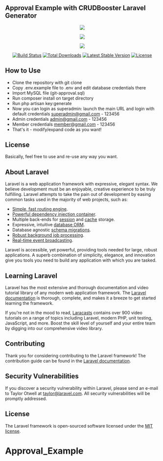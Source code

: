 ## Approval Example with CRUDBooster Laravel Generator

<p align="center"><img src="https://lh3.googleusercontent.com/zzChKSNvad41N2Dx7xBkxWNVlbhzdGrkOT_pAQjki8xJyKhOtrJ4GA1ViP1yw8qmcMjpw0yEkbXCNZOTvOqRMV2Sa6Sei3_k0oPCbhLLdokL59wRyfDeR9fMIujC6jMHkxeQVGHOpqXrzr1BCQe8MA0YYWpIQXZi6mSJg4o5DhENoGp_oWzzKl3cE03mZdwdgMPOoQq-IGgfdgBqfAVwMwUNZwfqVKFOcDWJdWU1Ddz7_UFFTsXGCc_tS1mLP-eLljHjLGwqu5CfLkxHeG_q_L6aphyUAudJm8E5Eh8RIkCZh9xsA-iliKuxZn3spoM08Pt7q1kzOLIOFq-heGhGpHXe-rnJh6OGRpkc3wAT9cEK9IiR13BFe1VuafdFhGAShFCMpa8T1yZsd-NyazVgvuzXAYdEYQZqs1j3magPDPlOw0OyFnPJc7WXDwKluLFo1aVN-dQxYncZxHjKT6UWpts999cW2b69kqgOaox212wtZzSkvQbixEufPJ2CqOzWGRC3Ld7-URueUIu_4nEZ0KXmdFDNeVK0v-iMkbR0n7o2Mj0pwlzEnNL8wc1O4Dd-UTJ5ylvF5MJ2CYE_dLqrF-gE_8INyaI4ZCza1xJBEZa6LQls42HxhIelK7JI8uXCJfSuZHk7h4mkZiH6R73hycnZy-TzUvXfQDiF1JMBWGuMy-dA5TAGGg=w1357-h607-no"></p>


<p align="center"><img src="https://lh3.googleusercontent.com/ECy87tUsOTCL-d1o6SFtpnlrWJf1clvQjhM1_P9y3CGUUg51jToowpUwsk1oObFJcN75rxVkFiNANccrPUw7szJMjKAB-nMGnU_d0FSgnG17wrZodgSQAoqJWiR9iE0gWxnt7z5YnRYrHdCQHLmQipnyrUHfkMGCNiuDY4udiH95M2pQY-zUqhOmgl9e56rdTDOhQRi-s0XBGsMZ0bl2Onkvn5Hta8ilw0XoKwjJFgjv5euWsfKfniolP0yXnkpYOIawGIpxxCK7eEIwxlmc8q48HJU7-UCHPcmF7ZxgI7ywgt1RHqsFdUrwyLaXkUgRFR5ki9NXNmBhfaQPj_OeSoOyKALcAnxcdTcOAIRSDLS0mh_fpwvWzGQjTGCT5tUeMJMuwKiumGiqXPl0c81CcvdKxS-O1b7lSCaXjA-Em5F-no0jVArw5ONegBIC9cB4oNX7aC9TWEIZYzFISoQiiWr1mkLMyr_a2pUYARmDUx2CbC2PS4Us8H0TK6DLZfdqIYLHb52jKdiEAz3BXNI4Xzrtkz6l8-v82MDNBN0ocHVJ0U-GfgiIkqBbMOWWpLymg59cKnWJfDyxKioqeidSJ8oeytJ_1Pt_UC2dYOSxga7b2ybfYWv_Pa4a0_uB6Jj8AZrkoeyK-a6JRJsnzz-t4BhEFmSlEaZjBbkr0Ie8M9pE9WZsxPViAR9kCpK93Scze0zaA6QAh3JxkldexNLIlmPTRSrKb1HK0GrG9up0W7HgMx4=w1355-h605-no"></p>





<p align="center"><img src="https://laravel.com/assets/img/components/logo-laravel.svg"></p>

<p align="center">
<a href="https://travis-ci.org/laravel/framework"><img src="https://travis-ci.org/laravel/framework.svg" alt="Build Status"></a>
<a href="https://packagist.org/packages/laravel/framework"><img src="https://poser.pugx.org/laravel/framework/d/total.svg" alt="Total Downloads"></a>
<a href="https://packagist.org/packages/laravel/framework"><img src="https://poser.pugx.org/laravel/framework/v/stable.svg" alt="Latest Stable Version"></a>
<a href="https://packagist.org/packages/laravel/framework"><img src="https://poser.pugx.org/laravel/framework/license.svg" alt="License"></a>
</p>

## How to Use

* Clone the repository with git clone
* Copy .env.example file to .env and edit database credentials there
* Import MySQL file (git-approval.sql) 
* Run composer install on target directory
* Run php artisan key:generate
* Now you can login as superadmin: launch the main URL and login with default credentials superadmin@gmail.com - 123456
* Admin credentials admin@gmail.com - 123456
* Member credentials member@gmail.com - 123456
* That's it - modify/expand code as you want!

## License

Basically, feel free to use and re-use any way you want.

## About Laravel

Laravel is a web application framework with expressive, elegant syntax. We believe development must be an enjoyable, creative experience to be truly fulfilling. Laravel attempts to take the pain out of development by easing common tasks used in the majority of web projects, such as:

- [Simple, fast routing engine](https://laravel.com/docs/routing).
- [Powerful dependency injection container](https://laravel.com/docs/container).
- Multiple back-ends for [session](https://laravel.com/docs/session) and [cache](https://laravel.com/docs/cache) storage.
- Expressive, intuitive [database ORM](https://laravel.com/docs/eloquent).
- Database agnostic [schema migrations](https://laravel.com/docs/migrations).
- [Robust background job processing](https://laravel.com/docs/queues).
- [Real-time event broadcasting](https://laravel.com/docs/broadcasting).

Laravel is accessible, yet powerful, providing tools needed for large, robust applications. A superb combination of simplicity, elegance, and innovation give you tools you need to build any application with which you are tasked.

## Learning Laravel

Laravel has the most extensive and thorough documentation and video tutorial library of any modern web application framework. The [Laravel documentation](https://laravel.com/docs) is thorough, complete, and makes it a breeze to get started learning the framework.

If you're not in the mood to read, [Laracasts](https://laracasts.com) contains over 900 video tutorials on a range of topics including Laravel, modern PHP, unit testing, JavaScript, and more. Boost the skill level of yourself and your entire team by digging into our comprehensive video library.

## Contributing

Thank you for considering contributing to the Laravel framework! The contribution guide can be found in the [Laravel documentation](http://laravel.com/docs/contributions).

## Security Vulnerabilities

If you discover a security vulnerability within Laravel, please send an e-mail to Taylor Otwell at taylor@laravel.com. All security vulnerabilities will be promptly addressed.

## License

The Laravel framework is open-sourced software licensed under the [MIT license](http://opensource.org/licenses/MIT).
# Approval_Example
